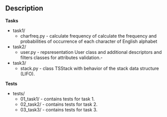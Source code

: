 ## Description

**Tasks**
- task1/
  - charfreq.py - calculate frequency of calculate the frequency and probabilities of occurrence of each character of English alphabet
- task2/
  - user.py - repsresentation User class and additional descriptors and filters classes for attributes validation.-
- task3/
  - stack.py - class TSStack with behavior of the stack data structure (LIFO).
  
 **Tests**
- tests/
  - 01_task1/ - contains tests for task 1.
  - 02_task2/ - contains tests for task 2.
  - 03_task3/ - contains tests for task 3.
